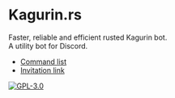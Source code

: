 # Kagurin.rs

Faster, reliable and efficient rusted Kagurin bot.  
A utility bot for Discord.

- [Command list](/commands.md)
- [Invitation link](https://discord.com/api/oauth2/authorize?client_id=936116497502318654&permissions=8&scope=bot)

[![GPL-3.0](https://img.shields.io/github/license/Rinrin0413/kagurin-rs?color=%23BD0102&style=for-the-badge)](/LICENSE.md)
